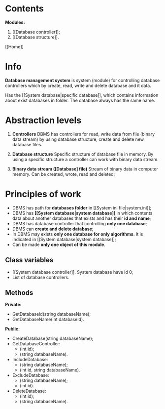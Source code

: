 # Contents
**Modules:**
1. [[Database controller]];
2. [[Database structure]].

[[Home]]

# Info
**Database management system** is system (module) for controlling database controllers which by create, read, write and delete database and it data.

Has the [[System database|specific database]], which contains information about exist databases in folder.
The database always has the same name.

# Abstraction levels
1. **Controllers**
DBMS has controllers for read, write data from file (binary data stream) by using database structure, create and delete new database files.

2. **Database structure**
Specific structure of database file in memory. By using a specific structure a controller can work with binary data stream.

3. **Binary data stream (\[Database\] file)**
Stream of binary data in computer memory. Can be created, wrote, read and deleted;

# Principles of work
- DBMS has path for **databases folder** in [[System ini file|system.ini]];
- DBMS has **[[System database|system database]]** in which contents data about another databases that exists and has their **id and name**;
- DBMS has database controller that controlling **only one database**;
- DBMS can **create and delete database**;
- In DBMS may exists **only one database for only algorithms**. It is indicated in [[System database|system database]];
- Can be made **only one object of this module**.

## Class variables
- [[System database controller]].  System database have id 0;
- List of database controllers.

## Methods
**Private:**
- GetDatabaseId(string databaseName);
- GetDatabaseName(int databaseId).

**Public:**
- CreateDatabase(string databaseName);
- GetDatabaseController:
	- (int id);
	- (string databaseName).
- IncludeDatabase:
	- (string databaseName);
	- (int id, string databaseName).
- ExcludeDatabase:
	- (string databaseName);
	- (int id).
- DeleteDatabase:
	- (int id);
	- (string databaseName).